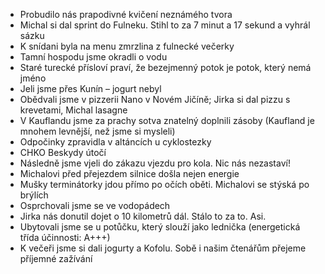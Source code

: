 - Probudilo nás prapodivné kvičení neznámého tvora
- Michal si dal sprint do Fulneku. Stihl to za 7 minut a 17 sekund a vyhrál sázku
- K snídani byla na menu zmrzlina z fulnecké večerky
- Tamní hospodu jsme okradli o vodu
- Staré turecké přísloví praví, že bezejmenný potok je potok, který nemá jméno
- Jeli jsme přes Kunín – jogurt nebyl
- Obědvali jsme v pizzerii Nano v Novém Jičíně; Jirka si dal pizzu s krevetami, Michal lasagne
- V Kauflandu jsme za prachy sotva znatelný doplnili zásoby (Kaufland je mnohem levnější, než jsme si mysleli)
- Odpočinky zpravidla v altáncích u cyklostezky
- CHKO Beskydy útočí
- Následně jsme vjeli do zákazu vjezdu pro kola. Nic nás nezastaví!
- Michalovi před přejezdem silnice došla nejen energie
- Mušky terminátorky jdou přímo po očích oběti. Michalovi se stýská po brýlích
- Osprchovali jsme se ve vodopádech
- Jirka nás donutil dojet o 10 kilometrů dál. Stálo to za to. Asi.
- Ubytovali jsme se u potůčku, který slouží jako lednička (energetická třída účinnosti: A+++)
- K večeři jsme si dali jogurty a Kofolu. Sobě i našim čtenářům přejeme příjemné zažívání